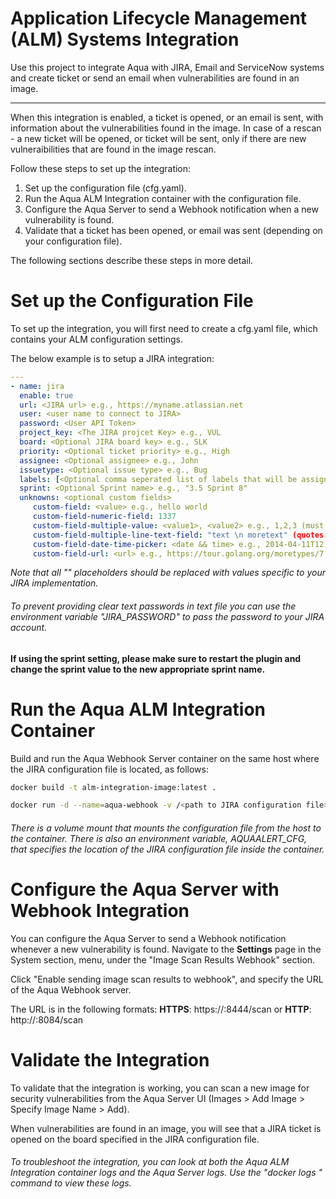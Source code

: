 # Application Lifecycle Management (ALM) Systems Integration #
Use this project to integrate Aqua with JIRA, Email and ServiceNow systems and create ticket or send an email when vulnerabilities are found in an image.

------

When this integration is enabled, a ticket is opened, or an email is sent, with information about the vulnerabilities found in the image. In case of a rescan - a new ticket will be opened, or ticket will be sent, only if there are new vulneraibilities that are found in the image rescan.

Follow these steps to set up the integration:

1. Set up the configuration file (cfg.yaml).
2. Run the Aqua ALM Integration container with the configuration file.
3. Configure the Aqua Server to send a Webhook notification when a new vulnerability is found.
4. Validate that a ticket has been opened, or email was sent (depending on your configuration file).

The following sections describe these steps in more detail.

# Set up the Configuration File

To set up the integration, you will first need to create a cfg.yaml file, which contains your ALM configuration settings.

The below example is to setup a JIRA integration: 

```yaml
---
- name: jira
  enable: true
  url: <JIRA url> e.g., https://myname.atlassian.net
  user: <user name to connect to JIRA>
  password: <User API Token>
  project_key: <The JIRA projcet Key> e.g., VUL
  board: <Optional JIRA board key> e.g., SLK
  priority: <Optional ticket priority> e.g., High
  assignee: <Optional assignee> e.g., John
  issuetype: <Optional issue type> e.g., Bug
  labels: [<Optional comma seperated list of labels that will be assigned to ticket>] e.g., ["label1", "label2"]
  sprint: <Optional Sprint name> e.g., "3.5 Sprint 8"
  unknowns: <optional custom fields>
     custom-field: <value> e.g., hello world
     custom-field-numeric-field: 1337
     custom-field-multiple-value: <value1>, <value2> e.g., 1,2,3 (must be separated by commas)
     custom-field-multiple-line-text-field: "text \n moretext" (quotes are mandatory for this field)
     custom-field-date-time-picker: <date && time> e.g., 2014-04-11T12:14:26.880+0400
     custom-field-url: <url> e.g., https://tour.golang.org/moretypes/7
```

*Note that all "<text>" placeholders should be replaced with values specific to your JIRA implementation.*

###### *To prevent providing clear text passwords in text file you can use the environment variable "JIRA_PASSWORD" to pass the password to your JIRA account.*

**If using the sprint setting, please make sure to restart the plugin and change the sprint value to the new appropriate sprint name.**

# Run the Aqua ALM Integration Container

Build and run the Aqua Webhook Server container on the same host where the JIRA configuration file is located, as follows:

```bash
docker build -t alm-integration-image:latest .

docker run -d --name=aqua-webhook -v /<path to JIRA configuration file>/cfg.yaml:/config/jira.yaml -e AQUAALERT_CFG=/config/cfg.yaml -e AQUAALERT_URL=0.0.0.0:8084 -e AQUAALERT_TLS=0.0.0.0:8444 -p 8444:8444 -p 8084:8084 alm-integration-image:latest

```

###### *There is a volume mount that mounts the configuration file from the host to the container. There is also an environment variable, AQUAALERT_CFG, that specifies the location of the JIRA configuration file inside the container.*


# Configure the Aqua Server with Webhook Integration

You can configure the Aqua Server to send a Webhook notification whenever a new vulnerability is found.
Navigate to the **Settings** page in the System section, menu, under the "Image Scan Results Webhook" section.

Click "Enable sending image scan results to webhook", and specify the URL of the Aqua Webhook server.

The URL is in the following formats:
**HTTPS**: https://<Webhook IP or DNS>:8444/scan
or
**HTTP**: http://<Webhook IP or DNS>:8084/scan

# Validate the Integration

To validate that the integration is working, you can scan a new image for security vulnerabilities from the Aqua Server UI (Images > Add Image > Specify Image Name > Add).

When vulnerabilities are found in an image, you will see that a JIRA ticket is opened on the board specified in the JIRA configuration file.

###### *To troubleshoot the integration, you can look at both the Aqua ALM Integration container logs and the Aqua Server logs. Use the "docker logs <container name>" command to view these logs.*
